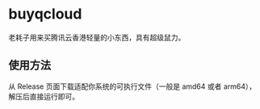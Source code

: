 # buyqcloud

老耗子用来买腾讯云香港轻量的小东西，具有超级鼠力。

## 使用方法

从 Release 页面下载适配你系统的可执行文件（一般是 amd64 或者 arm64），解压后直接运行即可。
